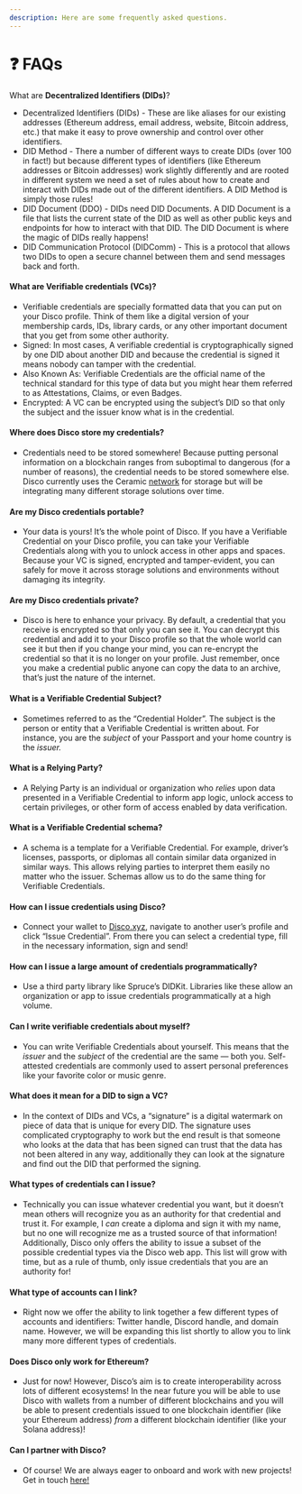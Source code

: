 ```yaml
---
description: Here are some frequently asked questions.
---
```


# ❓ FAQs

What are **Decentralized Identifiers (DIDs)**?[​](broken-reference)

* Decentralized Identifiers (DIDs) - These are like aliases for our existing addresses (Ethereum address, email address, website, Bitcoin address, etc.) that make it easy to prove ownership and control over other identifiers.
* DID Method - There a number of different ways to create DIDs (over 100 in fact!) but because different types of identifiers (like Ethereum addresses or Bitcoin addresses) work slightly differently and are rooted in different system we need a set of rules about how to create and interact with DIDs made out of the different identifiers. A DID Method is simply those rules!
* DID Document (DDO) - DIDs need DID Documents. A DID Document is a file that lists the current state of the DID as well as other public keys and endpoints for how to interact with that DID. The DID Document is where the magic of DIDs really happens!
* DID Communication Protocol (DIDComm) - This is a protocol that allows two DIDs to open a secure channel between them and send messages back and forth.

#### What are **Verifiable credentials (VCs)**?[​](broken-reference) <a href="#what-are-verifiable-credentials-vcs" id="what-are-verifiable-credentials-vcs"></a>

* Verifiable credentials are specially formatted data that you can put on your Disco profile. Think of them like a digital version of your membership cards, IDs, library cards, or any other important document that you get from some other authority.
* Signed: In most cases, A verifiable credential is cryptographically signed by one DID about another DID and because the credential is signed it means nobody can tamper with the credential.
* Also Known As: Verifiable Credentials are the official name of the technical standard for this type of data but you might hear them referred to as Attestations, Claims, or even Badges.
* Encrypted: A VC can be encrypted using the subject’s DID so that only the subject and the issuer know what is in the credential.

#### Where does Disco store my credentials?[​](broken-reference) <a href="#where-does-disco-store-my-credentials" id="where-does-disco-store-my-credentials"></a>

* Credentials need to be stored somewhere! Because putting personal information on a blockchain ranges from suboptimal to dangerous (for a number of reasons), the credential needs to be stored somewhere else. Disco currently uses the Ceramic [network](https://developers.ceramic.network/learn/) for storage but will be integrating many different storage solutions over time.

#### Are my Disco credentials portable?[​](broken-reference) <a href="#are-my-disco-credentials-portable" id="are-my-disco-credentials-portable"></a>

* Your data is yours! It’s the whole point of Disco. If you have a Verifiable Credential on your Disco profile, you can take your Verifiable Credentials along with you to unlock access in other apps and spaces. Because your VC is signed, encrypted and tamper-evident, you can safely for move it across storage solutions and environments without damaging its integrity.

#### Are my Disco credentials private?[​](broken-reference) <a href="#are-my-disco-credentials-private" id="are-my-disco-credentials-private"></a>

* Disco is here to enhance your privacy. By default, a credential that you receive is encrypted so that only you can see it. You can decrypt this credential and add it to your Disco profile so that the whole world can see it but then if you change your mind, you can re-encrypt the credential so that it is no longer on your profile. Just remember, once you make a credential public anyone can copy the data to an archive, that’s just the nature of the internet.

#### What is a Verifiable Credential Subject?[​](broken-reference) <a href="#what-is-a-verifiable-credential-subject" id="what-is-a-verifiable-credential-subject"></a>

* Sometimes referred to as the “Credential Holder”. The subject is the person or entity that a Verifiable Credential is written about. For instance, you are the _subject_ of your Passport and your home country is the _issuer._

#### What is a Relying Party?[​](broken-reference) <a href="#what-is-a-relying-party" id="what-is-a-relying-party"></a>

* A Relying Party is an individual or organization who _relies_ upon data presented in a Verifiable Credential to inform app logic, unlock access to certain privileges, or other form of access enabled by data verification.

#### What is a Verifiable Credential schema?[​](broken-reference) <a href="#what-is-a-verifiable-credential-schema" id="what-is-a-verifiable-credential-schema"></a>

* A schema is a template for a Verifiable Credential. For example, driver’s licenses, passports, or diplomas all contain similar data organized in similar ways. This allows relying parties to interpret them easily no matter who the issuer. Schemas allow us to do the same thing for Verifiable Credentials.

#### How can I issue credentials using Disco?[​](broken-reference) <a href="#how-can-i-issue-credentials-using-disco" id="how-can-i-issue-credentials-using-disco"></a>

* Connect your wallet to [Disco.xyz](http://disco.xyz/), navigate to another user’s profile and click “Issue Credential”. From there you can select a credential type, fill in the necessary information, sign and send!

#### How can I issue a large amount of credentials programmatically?[​](broken-reference) <a href="#how-can-i-issue-a-large-amount-of-credentials-programmatically" id="how-can-i-issue-a-large-amount-of-credentials-programmatically"></a>

* Use a third party library like Spruce’s DIDKit. Libraries like these allow an organization or app to issue credentials programmatically at a high volume.

#### Can I write verifiable credentials about myself?[​](broken-reference) <a href="#can-i-write-verifiable-credentials-about-myself" id="can-i-write-verifiable-credentials-about-myself"></a>

* You can write Verifiable Credentials about yourself. This means that the _issuer_ and the _subject_ of the credential are the same — both you. Self-attested credentials are commonly used to assert personal preferences like your favorite color or music genre.

#### What does it mean for a DID to sign a VC?[​](broken-reference) <a href="#what-does-it-mean-for-a-did-to-sign-a-vc" id="what-does-it-mean-for-a-did-to-sign-a-vc"></a>

* In the context of DIDs and VCs, a “signature” is a digital watermark on piece of data that is unique for every DID. The signature uses complicated cryptography to work but the end result is that someone who looks at the data that has been signed can trust that the data has not been altered in any way, additionally they can look at the signature and find out the DID that performed the signing.

#### What types of credentials can I issue?[​](broken-reference) <a href="#what-types-of-credentials-can-i-issue" id="what-types-of-credentials-can-i-issue"></a>

* Technically you can issue whatever credential you want, but it doesn’t mean others will recognize you as an authority for that credential and trust it. For example, I _can_ create a diploma and sign it with my name, but no one will recognize me as a trusted source of that information! Additionally, Disco only offers the ability to issue a subset of the possible credential types via the Disco web app. This list will grow with time, but as a rule of thumb, only issue credentials that you are an authority for!

#### What type of accounts can I link?[​](broken-reference) <a href="#what-type-of-accounts-can-i-link" id="what-type-of-accounts-can-i-link"></a>

* Right now we offer the ability to link together a few different types of accounts and identifiers: Twitter handle, Discord handle, and domain name. However, we will be expanding this list shortly to allow you to link many more different types of credentials.

#### Does Disco only work for Ethereum?[​](broken-reference) <a href="#does-disco-only-work-for-ethereum" id="does-disco-only-work-for-ethereum"></a>

* Just for now! However, Disco’s aim is to create interoperability across lots of different ecosystems! In the near future you will be able to use Disco with wallets from a number of different blockchains and you will be able to present credentials issued to one blockchain identifier (like your Ethereum address) _from_ a different blockchain identifier (like your Solana address)!

#### Can I partner with Disco?[​](broken-reference) <a href="#can-i-partner-with-disco" id="can-i-partner-with-disco"></a>

* Of course! We are always eager to onboard and work with new projects! Get in touch [here!](mailto:ask@disco.xyz)
